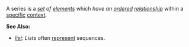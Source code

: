 A series is a *[set](https://github.com/gcassel/Modular-Organization-Terminology/blob/master/terms/set.md) of [elements](https://github.com/gcassel/Modular-Organization-Terminology/blob/master/terms/element.md)* which *have an [ordered](https://github.com/gcassel/Modular-Organization-Terminology/blob/master/terms/order.md) [relationship](https://github.com/gcassel/Modular-Organization-Terminology/blob/master/terms/relationship.md)* within a [specific](https://github.com/gcassel/Modular-Organization-Terminology/blob/master/terms/specific.md) [context](https://github.com/gcassel/Modular-Organization-Terminology/blob/master/terms/context.md). 

**See Also:**  

* *[list](https://github.com/gcassel/Modular-Organization-Terminology/blob/master/terms/list.md)*: *Lists* often [represent](https://github.com/gcassel/Modular-Organization-Terminology/blob/master/terms/representation.md) sequences.

